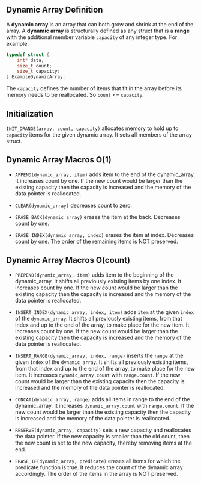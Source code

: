 ## Dynamic Array Definition

A **dynamic array** is an array that can both grow and shrink at the end of the array.
A **dynamic array** is structurally defined as any struct that is a **range**
with the additional member variable `capacity` of any integer type.
For example:

```c
typedef struct {
    int* data;
    size_t count;
    size_t capacity;
} ExampleDynamicArray;
```

The `capacity` defines the number of items that fit in the array
before its memory needs to be reallocated. So `count` <= `capacity`.

## Initialization

`INIT_DRANGE(array, count, capacity)` allocates memory to hold up to `capacity` items
for the given dynamic array. It sets all members of the array struct.

## Dynamic Array Macros O(1)

- `APPEND(dynamic_array, item)` adds item to the end of the dynamic_array.
  It increases count by one.
  If the new count would be larger than the existing capacity then
  the capacity is increased and the memory of the data pointer is reallocated.

- `CLEAR(dynamic_array)` decreases count to zero.

- `ERASE_BACK(dynamic_array)` erases the item at the back.
  Decreases count by one.

- `ERASE_INDEX(dynamic_array, index)` erases the item at index.
  Decreases count by one.
  The order of the remaining items is NOT preserved.

## Dynamic Array Macros O(count)

- `PREPEND(dynamic_array, item)` adds item to the beginning of the dynamic_array.
  It shifts all previously existing items by one index.
  It increases count by one.
  If the new count would be larger than the existing capacity then
  the capacity is increased and the memory of the data pointer is reallocated.

- `INSERT_INDEX(dynamic_array, index, item)` adds `item` at the given `index` of the `dynamic_array`.
  It shifts all previously existing items, from that index and up to the end of the array, to make place for the new item.
  It increases count by one.
  If the new count would be larger than the existing capacity then
  the capacity is increased and the memory of the data pointer is reallocated.

- `INSERT_RANGE(dynamic_array, index, range)` inserts the `range` at the given `index` of the `dynamic_array`.
  It shifts all previously existing items, from that index and up to the end of the array, to make place for the new item.
  It increases `dynamic_array.count` with `range.count`.
  If the new count would be larger than the existing capacity then
  the capacity is increased and the memory of the data pointer is reallocated.

- `CONCAT(dynamic_array, range)` adds all items in range to the end of the dynamic_array.
  It increases `dynamic_array.count` with `range.count`.
  If the new count would be larger than the existing capacity then
  the capacity is increased and the memory of the data pointer is reallocated.

- `RESERVE(dynamic_array, capacity)` sets a new capacity and reallocates the data pointer.
  If the new capacity is smaller than the old count,
  then the new count is set to the new capacity, thereby removing items at the end.

- `ERASE_IF(dynamic_array, predicate)` erases all items for which the
  predicate function is true.
  It reduces the count of the dynamic array accordingly.
  The order of the items in the array is NOT preserved.
